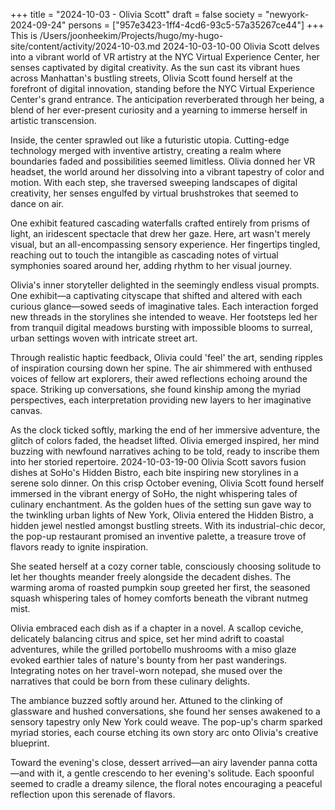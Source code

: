 +++
title = "2024-10-03 - Olivia Scott"
draft = false
society = "newyork-2024-09-24"
persons = ["957e3423-1ff4-4cd6-93c5-57a35267ce44"]
+++
This is /Users/joonheekim/Projects/hugo/my-hugo-site/content/activity/2024-10-03.md
2024-10-03-10-00
Olivia Scott delves into a vibrant world of VR artistry at the NYC Virtual Experience Center, her senses captivated by digital creativity.
As the sun cast its vibrant hues across Manhattan's bustling streets, Olivia Scott found herself at the forefront of digital innovation, standing before the NYC Virtual Experience Center's grand entrance. The anticipation reverberated through her being, a blend of her ever-present curiosity and a yearning to immerse herself in artistic transcension.

Inside, the center sprawled out like a futuristic utopia. Cutting-edge technology merged with inventive artistry, creating a realm where boundaries faded and possibilities seemed limitless. Olivia donned her VR headset, the world around her dissolving into a vibrant tapestry of color and motion. With each step, she traversed sweeping landscapes of digital creativity, her senses engulfed by virtual brushstrokes that seemed to dance on air.

One exhibit featured cascading waterfalls crafted entirely from prisms of light, an iridescent spectacle that drew her gaze. Here, art wasn't merely visual, but an all-encompassing sensory experience. Her fingertips tingled, reaching out to touch the intangible as cascading notes of virtual symphonies soared around her, adding rhythm to her visual journey.

Olivia's inner storyteller delighted in the seemingly endless visual prompts. One exhibit—a captivating cityscape that shifted and altered with each curious glance—sowed seeds of imaginative tales. Each interaction forged new threads in the storylines she intended to weave. Her footsteps led her from tranquil digital meadows bursting with impossible blooms to surreal, urban settings woven with intricate street art.

Through realistic haptic feedback, Olivia could 'feel' the art, sending ripples of inspiration coursing down her spine. The air shimmered with enthused voices of fellow art explorers, their awed reflections echoing around the space. Striking up conversations, she found kinship among the myriad perspectives, each interpretation providing new layers to her imaginative canvas.

As the clock ticked softly, marking the end of her immersive adventure, the glitch of colors faded, the headset lifted. Olivia emerged inspired, her mind buzzing with newfound narratives aching to be told, ready to inscribe them into her storied repertoire.
2024-10-03-19-00
Olivia Scott savors fusion dishes at SoHo's Hidden Bistro, each bite inspiring new storylines in a serene solo dinner.
On this crisp October evening, Olivia Scott found herself immersed in the vibrant energy of SoHo, the night whispering tales of culinary enchantment. As the golden hues of the setting sun gave way to the twinkling urban lights of New York, Olivia entered the Hidden Bistro, a hidden jewel nestled amongst bustling streets. With its industrial-chic decor, the pop-up restaurant promised an inventive palette, a treasure trove of flavors ready to ignite inspiration.

She seated herself at a cozy corner table, consciously choosing solitude to let her thoughts meander freely alongside the decadent dishes. The warming aroma of roasted pumpkin soup greeted her first, the seasoned squash whispering tales of homey comforts beneath the vibrant nutmeg mist.

Olivia embraced each dish as if a chapter in a novel. A scallop ceviche, delicately balancing citrus and spice, set her mind adrift to coastal adventures, while the grilled portobello mushrooms with a miso glaze evoked earthier tales of nature's bounty from her past wanderings. Integrating notes on her travel-worn notepad, she mused over the narratives that could be born from these culinary delights.

The ambiance buzzed softly around her. Attuned to the clinking of   glassware and hushed conversations, she found her senses awakened to a sensory tapestry only New York could weave. The pop-up's charm sparked myriad stories, each course etching its own story arc onto Olivia's creative blueprint.

Toward the evening's close, dessert arrived—an airy lavender panna cotta—and with it, a gentle crescendo to her evening's solitude. Each spoonful seemed to cradle a dreamy silence, the floral notes encouraging a peaceful reflection upon this serenade of flavors.

